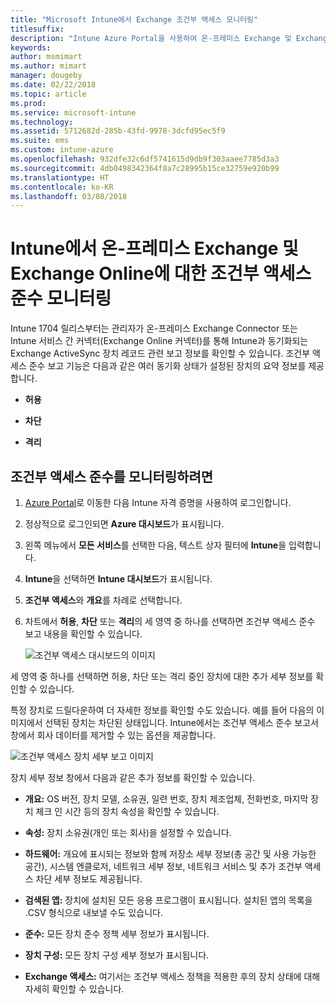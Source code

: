 ```yaml
---
title: "Microsoft Intune에서 Exchange 조건부 액세스 모니터링"
titlesuffix: 
description: "Intune Azure Portal을 사용하여 온-프레미스 Exchange 및 Exchange Online에 대한 조건부 액세스 준수를 모니터링합니다."
keywords: 
author: msmimart
ms.author: mimart
manager: dougeby
ms.date: 02/22/2018
ms.topic: article
ms.prod: 
ms.service: microsoft-intune
ms.technology: 
ms.assetid: 5712682d-285b-43fd-9978-3dcfd95ec5f9
ms.suite: ems
ms.custom: intune-azure
ms.openlocfilehash: 932dfe32c6df5741615d9db9f303aaee7785d3a3
ms.sourcegitcommit: 4db0498342364f8a7c28995b15ce32759e920b99
ms.translationtype: HT
ms.contentlocale: ko-KR
ms.lasthandoff: 03/08/2018
---
```

# <a name="monitor-conditional-access-compliance-for-on-premises-exchange-and-exchange-online-in-intune"></a>Intune에서 온-프레미스 Exchange 및 Exchange Online에 대한 조건부 액세스 준수 모니터링

Intune 1704 릴리스부터는 관리자가 온-프레미스 Exchange Connector 또는 Intune 서비스 간 커넥터(Exchange Online 커넥터)를 통해 Intune과 동기화되는 Exchange ActiveSync 장치 레코드 관련 보고 정보를 확인할 수 있습니다. 조건부 액세스 준수 보고 기능은 다음과 같은 여러 동기화 상태가 설정된 장치의 요약 정보를 제공합니다.

-   **허용**

-   **차단**

-   **격리**

## <a name="to-monitor-conditional-access-compliance"></a>조건부 액세스 준수를 모니터링하려면

1.  [Azure Portal](https://portal.azure.com/)로 이동한 다음 Intune 자격 증명을 사용하여 로그인합니다.

2.  정상적으로 로그인되면 **Azure 대시보드**가 표시됩니다.

3.  왼쪽 메뉴에서 **모든 서비스**를 선택한 다음, 텍스트 상자 필터에 **Intune**을 입력합니다.

4.  **Intune**을 선택하면 **Intune 대시보드**가 표시됩니다.

5.  **조건부 액세스**와 **개요**를 차례로 선택합니다.

6.  차트에서 **허용**, **차단** 또는 **격리**의 세 영역 중 하나를 선택하면 조건부 액세스 준수 보고 내용을 확인할 수 있습니다.

    ![조건부 액세스 대시보드의 이미지](./media/CA-reporting-intune-1.png)

세 영역 중 하나를 선택하면 허용, 차단 또는 격리 중인 장치에 대한 추가 세부 정보를 확인할 수 있습니다.

특정 장치로 드릴다운하여 더 자세한 정보를 확인할 수도 있습니다. 예를 들어 다음의 이미지에서 선택된 장치는 차단된 상태입니다. Intune에서는 조건부 액세스 준수 보고서 창에서 회사 데이터를 제거할 수 있는 옵션을 제공합니다.

![조건부 액세스 장치 세부 보고 이미지](./media/CA-reporting-intune-3.png)

장치 세부 정보 창에서 다음과 같은 추가 정보를 확인할 수 있습니다.

-   **개요:** OS 버전, 장치 모델, 소유권, 일련 번호, 장치 제조업체, 전화번호, 마지막 장치 체크 인 시간 등의 장치 속성을 확인할 수 있습니다.

-   **속성:** 장치 소유권(개인 또는 회사)을 설정할 수 있습니다.

-   **하드웨어:** 개요에 표시되는 정보와 함께 저장소 세부 정보(총 공간 및 사용 가능한 공간), 시스템 엔클로저, 네트워크 세부 정보, 네트워크 서비스 및 추가 조건부 액세스 차단 세부 정보도 제공됩니다.

-   **검색된 앱:** 장치에 설치된 모든 응용 프로그램이 표시됩니다. 설치된 앱의 목록을 .CSV 형식으로 내보낼 수도 있습니다.

-   **준수:** 모든 장치 준수 정책 세부 정보가 표시됩니다.

-   **장치 구성:** 모든 장치 구성 세부 정보가 표시됩니다.

-   **Exchange 액세스:** 여기서는 조건부 액세스 정책을 적용한 후의 장치 상태에 대해 자세히 확인할 수 있습니다.
